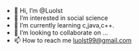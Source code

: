 - 👋 Hi, I’m @Luolst
- 👀 I’m interested in social science
- 🌱 I’m currently learning c,java,c++.
- 💞️ I’m looking to collaborate on ...
- 📫 How to reach me luolst99@gmail.com

<!---
Luolst/Luolst is a ✨ special ✨ repository because its `README.md` (this file) appears on your GitHub profile.
You can click the Preview link to take a look at your changes.
--->
